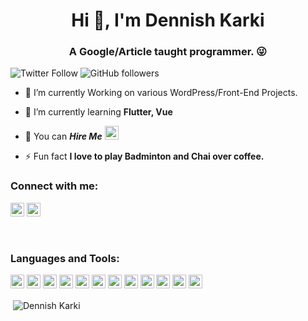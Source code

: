 <h1 align="center">Hi 👋, I'm Dennish Karki</h1>
<h3 align="center">A Google/Article taught programmer. 😜</h3>

![Twitter Follow](https://img.shields.io/twitter/follow/Dionysiuskarki?label=@Dionysiuskarki&logo=twitter&style=for-the-badge)
![GitHub followers](https://img.shields.io/github/followers/karki-dennis?logo=GitHub&style=for-the-badge)

- 🔭 I’m currently Working on various WordPress/Front-End Projects.

- 🌱 I’m currently learning **Flutter, Vue**

- 👯 You can ***Hire Me***   <a href="https://www.upwork.com/o/profiles/users/~0155ad21ec141c9673/" target="blank"><img src="https://cdn.jsdelivr.net/npm/simple-icons@3.0.1/icons/upwork.svg" alt="ucjm7i4g4z7zgcja_hkhlcvw" height="22" width="22" /></a>

- ⚡ Fun fact **I love to play Badminton and Chai over coffee.**

### Connect with me:

<a href="https://twitter.com/Dionysiuskarki" target="blank"><img src="https://cdn.jsdelivr.net/npm/simple-icons@3.0.1/icons/twitter.svg" alt="Dionysiuskarki" height="22" width="22" /></a>
<a href="https://linkedin.com/in/dennish-karki" target="blank"><img src="https://cdn.jsdelivr.net/npm/simple-icons@3.0.1/icons/linkedin.svg" alt="dennish-karki" height="22" width="22" /></a>



<br />

### Languages and Tools:

<p align="left"><img src="https://www.vectorlogo.zone/logos/dartlang/dartlang-icon.svg" alt="dart" width="22" height="22"/> <img src="https://devicons.github.io/devicon/devicon.git/icons/django/django-original.svg" alt="django" width="22" height="22"/> <img src="https://www.vectorlogo.zone/logos/figma/figma-icon.svg" alt="figma" width="22" height="22"/> <img src="https://www.vectorlogo.zone/logos/firebase/firebase-icon.svg" alt="firebase" width="22" height="22"/> <img src="https://www.vectorlogo.zone/logos/flutterio/flutterio-icon.svg" alt="flutter" width="22" height="22"/> <img src="https://www.vectorlogo.zone/logos/git-scm/git-scm-icon.svg" alt="git" width="22" height="22"/> <img src="https://devicons.github.io/devicon/devicon.git/icons/linux/linux-original.svg" alt="linux" width="22" height="22"/> <img src="https://devicons.github.io/devicon/devicon.git/icons/mysql/mysql-original-wordmark.svg" alt="mysql" width="22" height="22"/> <img src="https://cdn.jsdelivr.net/npm/simple-icons@3.8.0/icons/wordpress.svg" alt="WordPress" width="22" height="22"/> <img src="https://devicons.github.io/devicon/devicon.git/icons/python/python-original.svg" alt="python" width="22" height="22"/> <img src="https://www.vectorlogo.zone/logos/sketchapp/sketchapp-icon.svg" alt="sketch" width="22" height="22"/> <img src="https://cdn.jsdelivr.net/npm/simple-icons@3.8.0/icons/jetbrains.svg" alt="jetbrains" width="22" height="22"/></p>



<p>&nbsp;<img align="center" src="https://github-readme-stats.vercel.app/api?username=karki-dennis&show_icons=true" alt="Dennish Karki" /></p>

